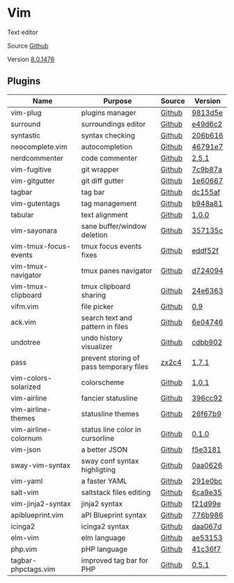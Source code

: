 # Vim

Text editor

Source [Github](https://github.com/vim/vim)

Version [8.0.1476](https://github.com/vim/vim/releases/tag/v8.0.1476)

## Plugins

| Name                       | Purpose                                      | Source                                                                                            | Version                                                                                                                |
|----------------------------|----------------------------------------------|---------------------------------------------------------------------------------------------------|------------------------------------------------------------------------------------------------------------------------|
| vim-plug                   | plugins manager                              | [Github](https://github.com/junegunn/vim-plug)                                                    | [9813d5e](https://github.com/junegunn/vim-plug/commit/9813d5ead5b6f419e9ca55fc767d9548baed6b40)                        |
| surround                   | surroundings editor                          | [Github](https://github.com/tpope/vim-surround)                                                   | [e49d6c2](https://github.com/tpope/vim-surround/commit/e49d6c2459e0f5569ff2d533b4df995dd7f98313)                       |
| syntastic                  | syntax checking                              | [Github](https://github.com/scrooloose/syntastic)                                                 | [206b616](https://github.com/vim-syntastic/syntastic/commit/206b616c8e49f948d18231799c469aa3e6e2c29c)                  |
| neocomplete.vim            | autocompletion                               | [Github](https://github.com/shougo/neocomplete.vim)                                               | [46791e7](https://github.com/Shougo/neocomplete.vim/commit/46791e7692e07384a089d125c5c536246698d04c)                   |
| nerdcommenter              | code commenter                               | [Github](https://github.com/scrooloose/nerdcommenter)                                             | [2.5.1](https://github.com/scrooloose/nerdcommenter/releases/tag/2.5.1)                                                |
| vim-fugitive               | git wrapper                                  | [Github](https://github.com/tpope/vim-fugitive)                                                   | [7c9b87a](https://github.com/tpope/vim-fugitive/commit/7c9b87a3c3ef4b53425aca4a27e11a7359caae9f)                       |
| vim-gitgutter              | git diff gutter                              | [Github](https://github.com/airblade/vim-gitgutter)                                               | [1e60667](https://github.com/airblade/vim-gitgutter/commit/1e60667322b7cd1bfcba98762fbba746a888d21a)                   |
| tagbar                     | tag bar                                      | [Github](https://github.com/majutsushi/tagbar)                                                    | [dc155af](https://github.com/majutsushi/tagbar/commit/dc155af2fdd20e081680d777bde558c56f8d55c3)                        |
| vim-gutentags              | tag management                               | [Github](https://github.com/ludovicchabant/vim-gutentags)                                         | [b948a81](https://github.com/ludovicchabant/vim-gutentags/commit/b948a814e0b8e7887703f9d0f526608762a6ea42)             |
| tabular                    | text alignment                               | [Github](https://github.com/godlygeek/tabular)                                                    | [1.0.0](https://github.com/godlygeek/tabular/releases/tag/1.0.0)                                                       |
| vim-sayonara               | sane buffer/window deletion                  | [Github](https://github.com/mhinz/vim-sayonara)                                                   | [357135c](https://github.com/mhinz/vim-sayonara/commit/357135ce127581fab2c0caf45d4b3fec4603aa77)                       |
| vim-tmux-focus-events      | tmux focus events fixes                      | [Github](https://github.com/tmux-plugins/vim-tmux-focus-events)                                   | [eddf52f](https://github.com/tmux-plugins/vim-tmux-focus-events/commit/eddf52fe73b6805fbafe03289208ff13b6c71692)       |
| vim-tmux-navigator         | tmux panes navigator                         | [Github](https://github.com/christoomey/vim-tmux-navigator)                                       | [d724094](https://github.com/christoomey/vim-tmux-navigator/commit/d724094e7128acd7375cc758008f1e1688130877)           |
| vim-tmux-clipboard         | tmux clipboard sharing                       | [Github](https://github.com/roxma/vim-tmux-clipboard)                                             | [24e6363](https://github.com/roxma/vim-tmux-clipboard/commit/24e636396cc02ee9b5a952cec1576c8309674ac2)                 |
| vifm.vim                   | file picker                                  | [Github](https://github.com/vifm/vifm.vim)                                                        | [0.9](https://github.com/vifm/vifm.vim/releases/tag/v0.9)                                                              |
| ack.vim                    | search text and pattern in files             | [Github](https://github.com/mileszs/ack.vim)                                                      | [6e04746](https://github.com/mileszs/ack.vim/commit/6e04746a63dd2453601ae36c83d53fe2021a45f4)                          |
| undotree                   | undo history visualizer                      | [Github](https://github.com/mbbill/undotree)                                                      | [cdbb902](https://github.com/mbbill/undotree/commit/cdbb9022b8972d3e156b8d60af33bf795625b058)                          |
| pass                       | prevent storing of pass temporary files      | [zx2c4](https://git.zx2c4.com/password-store/tree/contrib/vim/noplaintext.vim)                    | [1.7.1](https://git.zx2c4.com/password-store/tag/?h=1.7.1)                                                             |
| vim-colors-solarized       | colorscheme                                  | [Github](https://github.com/lifepillar/vim-solarized8)                                            | [1.0.1](https://github.com/lifepillar/vim-solarized8/releases/tag/v1.0.1)                                              |
| vim-airline                | fancier statusline                           | [Github](https://github.com/vim-airline/vim-airline)                                              | [396cc92](https://github.com/vim-airline/vim-airline/commit/396cc9226171f8dbf1069800a0ae56700bbf3913)                  |
| vim-airline-themes         | statusline themes                            | [Github](https://github.com/vim-airline/vim-airline-themes)                                       | [26f67b9](https://github.com/vim-airline/vim-airline-themes/commit/26f67b926553555e505ac60e992c97ab5fdfc83f)           |
| vim-airline-colornum       | status line color in cursorline              | [Github](https://github.com/ntpeters/vim-airline-colornum)                                        | [0.1.0](https://github.com/ntpeters/vim-airline-colornum/releases/tag/0.1.0)                                           |
| vim-json                   | a better JSON                                | [Github](https://github.com/elzr/vim-json)                                                        | [f5e3181](https://github.com/elzr/vim-json/commit/f5e3181d0b33a9c51377bb7ea8492feddca8b503)                            |
| sway-vim-syntax            | sway conf syntax highligting                 | [Github](https://github.com/aouelete/sway-vim-syntax)                                             | [0aa0626](https://github.com/aouelete/sway-vim-syntax/commit/0aa0626eebdd3fae97bb7c876035008d34d5f3cc)                 |
| vim-yaml                   | a faster YAML                                | [Github](https://github.com/stephpy/vim-yaml)                                                     | [291e0bc](https://github.com/stephpy/vim-yaml/commit/291e0bc8b15df4fa400aaf345b887a401c9cbdcc)                         |
| salt-vim                   | saltstack files editing                      | [Github](https://github.com/saltstack/salt-vim)                                                   | [6ca9e35](https://github.com/saltstack/salt-vim/commit/6ca9e3500cc39dd417b411435d58a1b720b331cc)                       |
| vim-jinja2-syntax          | jinja2 syntax                                | [Github](https://github.com/glench/vim-jinja2-syntax)                                             | [f21d99e](https://github.com/Glench/Vim-Jinja2-Syntax/commit/f21d99eeeff55986c47966f9af7af563c4527531)                 |
| apiblueprint.vim           | aPI Blueprint syntax                         | [Github](https://github.com/kylef/apiblueprint.vim)                                               | [776b986](https://github.com/kylef/apiblueprint.vim/commit/776b9863e32a8ba59bf8a9656770a77c148c6e9c)                   |
| icinga2                    | icinga2 syntax                               | [Github](https://github.com/Icinga/icinga2/blob/master/tools/syntax/vim/syntax/icinga2.vim)       | [daa067d](https://github.com/Icinga/icinga2/commit/daa067dabe388d1a26e7581937202d1e78b53175)                           |
| elm-vim                    | elm language                                 | [Github](https://github.com/elmcast/elm-vim)                                                      | [ae53153](https://github.com/ElmCast/elm-vim/commit/ae5315396cd0f3958750f10a5f3ad9d34d33f40d)                          |
| php.vim                    | pHP language                                 | [Github](https://github.com/stanangeloff/php.vim)                                                 | [41c36f7](https://github.com/StanAngeloff/php.vim/commit/41c36f7f2fe420d66312eea23f0f3c96696818f9)                     |
| tagbar-phpctags.vim        | improved tag bar for PHP                     | [Github](https://github.com/vim-php/tagbar-phpctags.vim)                                          | [0.5.1](https://github.com/vim-php/tagbar-phpctags.vim/releases/tag/v0.5.1)                                            |
